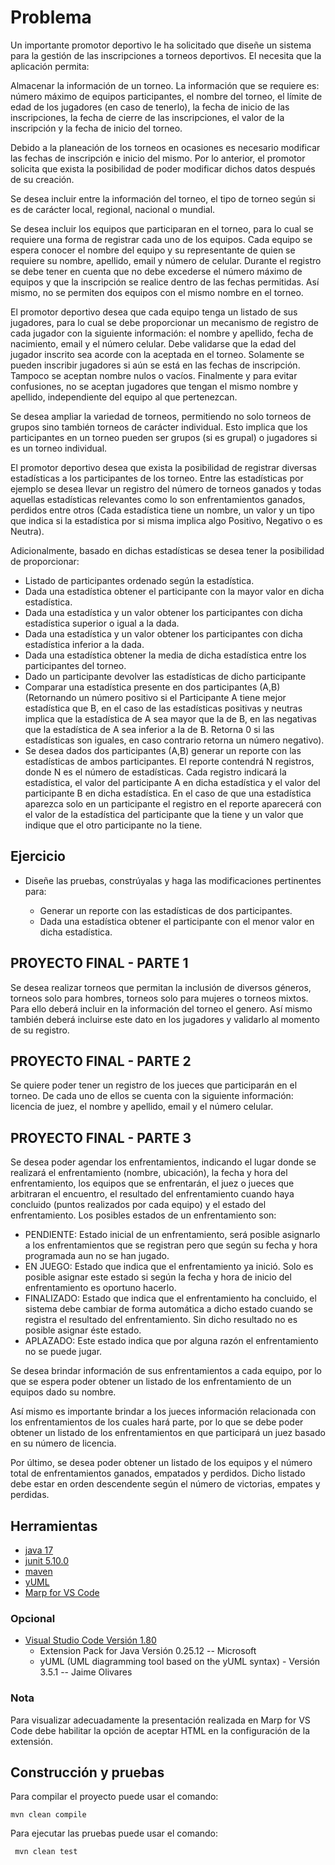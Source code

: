 # Problema

Un importante promotor deportivo le ha solicitado que diseñe un sistema para la gestión de las inscripciones a torneos deportivos. El necesita que la aplicación permita:

Almacenar la información de un torneo. La información que se requiere es: número máximo de equipos participantes, el nombre del torneo, el límite de edad de los jugadores (en caso de tenerlo), la fecha de inicio de las inscripciones, la fecha de cierre de las inscripciones, el valor de la inscripción y la fecha de inicio del torneo.

Debido a la planeación de los torneos en ocasiones es necesario modificar las fechas de inscripción e inicio del mismo. Por lo anterior, el promotor solicita que exista la posibilidad de poder modificar dichos datos después de su creación. 

Se desea incluir entre la información del torneo, el tipo de torneo según si es de carácter local, regional, nacional o mundial.

Se desea incluir los equipos que participaran en el torneo, para lo cual se requiere una forma de registrar cada uno de los equipos. Cada equipo se espera conocer el nombre del equipo y su representante de quien se requiere su nombre, apellido, email y número de celular. Durante el registro se debe tener en cuenta que no debe excederse el número máximo de equipos y que la inscripción se realice dentro de las fechas permitidas. Así mismo, no se permiten dos equipos con el mismo nombre en el torneo. 

El promotor deportivo desea que cada equipo tenga un listado de sus jugadores, para lo cual se debe proporcionar un mecanismo de registro de cada jugador con la siguiente información: el nombre y apellido, fecha de nacimiento, email y el número celular. Debe validarse que la edad del jugador inscrito sea acorde con la aceptada en el torneo. Solamente se pueden inscribir jugadores si aún se está en las fechas de inscripción. Tampoco se aceptan nombre nulos o vacíos. Finalmente y para evitar confusiones, no se aceptan jugadores que tengan el mismo nombre y apellido, independiente del equipo al que pertenezcan.

Se desea ampliar la variedad de torneos, permitiendo no solo torneos de grupos sino también torneos de carácter individual. Esto implica que los participantes en un torneo pueden ser grupos (si es grupal) o jugadores si es un torneo individual.

El promotor deportivo desea que exista la posibilidad de registrar diversas estadísticas a los participantes de los torneo. Entre las estadísticas por ejemplo se desea llevar un registro del número de torneos ganados y todas aquellas estadísticas relevantes como lo son enfrentamientos ganados, perdidos entre otros (Cada estadística tiene un nombre, un valor y un tipo que indica si la estadística por si misma implica algo Positivo, Negativo o es Neutra).

Adicionalmente, basado en dichas estadísticas se desea tener la posibilidad de proporcionar:

- Listado de participantes ordenado según la estadística.
- Dada una estadística obtener el participante con la mayor valor en dicha estadística.
- Dada una estadística y un valor obtener los participantes con dicha estadística superior o igual a la dada.
- Dada una estadística y un valor obtener los participantes con dicha estadística inferior a la dada.
- Dada una estadística obtener la media de dicha estadística entre los participantes del torneo.
- Dado un participante devolver las estadísticas de dicho participante
- Comparar una estadística presente en dos participantes (A,B) (Retornando un número positivo si el Participante A tiene mejor estadística que B, en el caso de las estadísticas positivas y neutras implica que la estadística de A sea mayor que la de B, en las negativas que la estadística de A sea inferior a la de B. Retorna 0 si las estadísticas son iguales, en caso contrario retorna un número negativo).
- Se desea dados dos participantes (A,B) generar un reporte con las estadísticas de ambos participantes. El reporte contendrá N registros, donde N es el número de estadísticas. Cada registro indicará la estadística, el valor del participante A en dicha estadística y el valor del participante B en dicha estadística. En el caso de que una estadística aparezca solo en un participante el registro en el reporte aparecerá con el valor de la estadística del participante que la tiene y un valor que indique que el otro participante no la tiene. 

## Ejercicio

- Diseñe las pruebas, constrúyalas y haga las modificaciones pertinentes para:

    - Generar un reporte con las estadísticas de dos participantes.
    - Dada una estadística obtener el participante con el menor valor en dicha estadística.


## PROYECTO FINAL - PARTE 1
Se desea realizar torneos que permitan la inclusión de diversos géneros, torneos solo para hombres, torneos solo para mujeres o torneos mixtos. Para ello deberá incluir en la información del torneo el genero. Así mismo también deberá incluirse este dato en los jugadores y validarlo al momento de su registro.

## PROYECTO FINAL - PARTE 2
Se quiere poder tener un registro de los jueces que participarán en el torneo. De cada uno de ellos se cuenta con la siguiente información:  licencia de juez, el nombre y apellido, email y el número celular.

## PROYECTO FINAL - PARTE 3

Se desea poder agendar los enfrentamientos, indicando el lugar donde se realizará el enfrentamiento (nombre, ubicación), la fecha y hora del enfrentamiento, los equipos que se enfrentarán, el juez o jueces que arbitraran el encuentro, el resultado del enfrentamiento cuando haya concluido (puntos realizados por cada equipo) y el estado del enfrentamiento. Los posibles estados de un enfrentamiento son:

- PENDIENTE: Estado inicial de un enfrentamiento, será posible asignarlo a los enfrentamientos que se registran pero que según su fecha y hora programada aun no se han jugado.
- EN JUEGO: Estado que indica que el enfrentamiento ya inició. Solo es posible asignar este estado si según la fecha y hora de inicio del enfrentamiento es oportuno hacerlo.
- FINALIZADO: Estado que indica que el enfrentamiento ha concluido, el sistema debe cambiar de forma automática a dicho estado cuando se registra el resultado del enfrentamiento. Sin dicho resultado no es posible asignar éste estado.
- APLAZADO: Este estado indica que por alguna razón el enfrentamiento no se puede jugar.

Se desea brindar información de sus enfrentamientos a cada equipo, por lo que se espera poder obtener un listado de los enfrentamiento de un equipos dado su nombre.

Así mismo es importante brindar a los jueces información relacionada con los enfrentamientos de los cuales hará parte, por lo que se debe poder obtener un listado de los enfrentamientos en que participará un juez basado en su número de licencia.

Por último, se desea poder obtener un listado de los equipos y el número total de enfrentamientos ganados, empatados y perdidos. Dicho listado debe estar en orden descendente según el número de victorias, empates y perdidas.

## Herramientas

- [java 17](https://adoptium.net/es)
- [junit 5.10.0](https://mvnrepository.com/artifact/org.junit.jupiter/junit-jupiter-api/5.10.0)
- [maven](https://maven.apache.org)
- [yUML](https://yuml.me)
- [Marp for VS Code](https://marp.app)

### Opcional

- [Visual Studio Code Versión 1.80](https://code.visualstudio.com/)
    - Extension Pack for Java Versión 0.25.12 -- Microsoft
    - yUML (UML diagramming tool based on the yUML syntax) - Versión 3.5.1 -- Jaime Olivares

### Nota
Para visualizar adecuadamente la presentación realizada en Marp for VS Code debe habilitar la opción de aceptar HTML en la configuración de la extensión.

## Construcción y pruebas

Para compilar el proyecto puede usar el comando:

```shell
mvn clean compile
```

Para ejecutar las pruebas puede usar el comando: 

```shell
 mvn clean test
```

